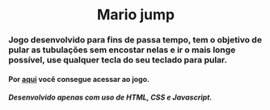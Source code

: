 <div align='center'>
  <h1>Mario jump</h1>
</div>

### Jogo desenvolvido para fins de passa tempo, tem o objetivo de pular as tubulações sem encostar nelas e ir o mais longe possível, use qualquer tecla do seu teclado para pular.

#### Por [aqui](https://edinelsonslima.github.io/mario-game) você consegue acessar ao jogo.

##### Desenvolvido apenas com uso de HTML, CSS e Javascript.
